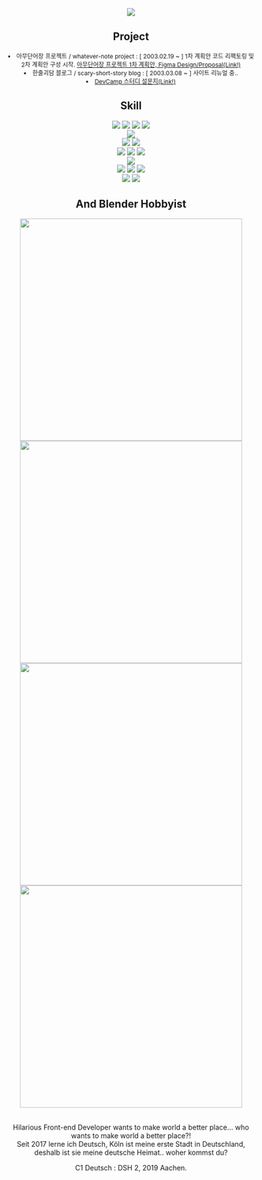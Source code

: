 
<div  align="center">
<img src="https://capsule-render.vercel.app/api?type=waving&color=auto&height=300&section=header&text=쏘냐입니다,%20I'm%20Sonya&fontSize=62" />
    
<h2>Project</h2>

<li style="font-size:12px">아무단어장 프로젝트 / whatever-note project : [ 2003.02.19 ~ ] 1차 계획안 코드 리팩토링 및 2차 계획안 구성 시작. <a href="https://www.figma.com/file/gQJB7CsB38FuJV2NIfd5vd/%EC%95%84%EB%AC%B4%EB%8B%A8%EC%96%B4%EC%9E%A5%2C-%EC%8F%98%EB%83%90%26%EB%82%98%EB%8B%A8-%ED%94%84%EB%A1%9C%EC%A0%9D%ED%8A%B8-_-%EB%94%94%EC%9E%90%EC%9D%B8" target="_blank">아무단어장 프로젝트 1차 계획안, Figma Design/Proposal(Link!)</a></li>
<li style="font-size:12px">한줄괴담 블로그 / scary-short-story blog : [ 2003.03.08 ~ ] 사이트 리뉴얼 중..</li>
<li style="font-size:12px"><a href="https://dev-study-form.netlify.app" target="_blank">DevCamp 스터디 설문지(Link!)</a></li>

    
    
<h2>Skill</h2>

<div>
<img src="https://img.shields.io/badge/html5-E34F26?style=for-the-badge&logo=html5&logoColor=white"> 
<img src="https://img.shields.io/badge/css-1572B6?style=for-the-badge&logo=css3&logoColor=white"> 
<img src="https://img.shields.io/badge/javascript-F7DF1E?style=for-the-badge&logo=javascript&logoColor=black">
<img src="https://img.shields.io/badge/TypeScript-007ACC?style=for-the-badge&logo=typescript&logoColor=white">

</div>
<div>
<img src="https://img.shields.io/badge/Python-3776AB?style=for-the-badge&logo=python&logoColor=white">
</div>
<div>
<img src="https://img.shields.io/badge/Sass-CC6699?style=for-the-badge&logo=sass&logoColor=white">
<img src="https://img.shields.io/badge/Tailwind_CSS-38B2AC?style=for-the-badge&logo=tailwind-css&logoColor=white">
</div>
<div>
<img src="https://img.shields.io/badge/React-20232A?style=for-the-badge&logo=react&logoColor=61DAFB">
<img src="https://img.shields.io/badge/React_Native-20232A?style=for-the-badge&logo=react&logoColor=61DAFB">
<img src="https://img.shields.io/badge/React_Router-CA4245?style=for-the-badge&logo=react-router&logoColor=white">
</div>
<div>
<img src="https://img.shields.io/badge/Vue.js-35495E?style=for-the-badge&logo=vue.js&logoColor=4FC08D"> 
</div>
<div>
<img src="https://img.shields.io/badge/node.js-339933?style=for-the-badge&logo=Node.js&logoColor=white">
<img src="https://img.shields.io/badge/mongoDB-47A248?style=for-the-badge&logo=MongoDB&logoColor=white">
<img src="https://img.shields.io/badge/Netlify-00C7B7?style=for-the-badge&logo=netlify&logoColor=white">
</div>
<div>
<img src="https://img.shields.io/badge/blender-%23F5792A.svg?style=for-the-badge&logo=blender&logoColor=white">
<img src="https://img.shields.io/badge/Figma-F24E1E?style=for-the-badge&logo=figma&logoColor=white">


</div>
  

<h2>And Blender Hobbyist</h2>

<img src="https://user-images.githubusercontent.com/66970178/196879400-b5281566-3a83-4bbf-b135-54b16e1b8eca.jpg" width="450"/>
</br>
<img src="https://user-images.githubusercontent.com/66970178/196880162-ee097892-83d6-4ab4-a79f-b657b983489e.jpeg" width="450"/>
</br>
<img src="https://user-images.githubusercontent.com/66970178/196879404-948108f6-64ed-4802-8469-029c8d305159.jpg" width="450"/>
</br>
<img src="https://user-images.githubusercontent.com/66970178/196879480-21849ec3-efbd-4ada-98de-ce1e697fbb68.jpeg" width="450"/>

<br/>
<br/>

<span>Hilarious Front-end Developer wants to make world a better place... who wants to make world a better place?!</span>
<br/>
<span>Seit 2017 lerne ich Deutsch, Köln ist meine erste Stadt in Deutschland, deshalb ist sie meine deutsche Heimat.. woher kommst du?</span>
<br/>

<span>C1 Deutsch : DSH 2, 2019 Aachen.</span>

</div>


